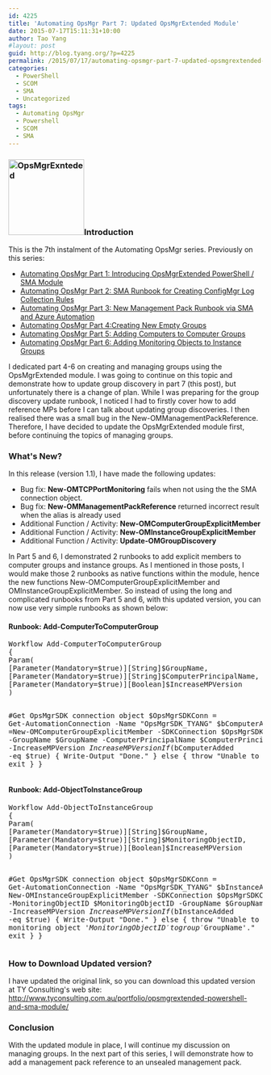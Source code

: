 ```yaml
---
id: 4225
title: 'Automating OpsMgr Part 7: Updated OpsMgrExtended Module'
date: 2015-07-17T15:11:31+10:00
author: Tao Yang
#layout: post
guid: http://blog.tyang.org/?p=4225
permalink: /2015/07/17/automating-opsmgr-part-7-updated-opsmgrextended-module/
categories:
  - PowerShell
  - SCOM
  - SMA
  - Uncategorized
tags:
  - Automating OpsMgr
  - Powershell
  - SCOM
  - SMA
---
```

<h3><a href="http://blog.tyang.org/wp-content/uploads/2015/06/OpsMgrExnteded.png"><img class="alignleft size-thumbnail wp-image-4038" src="http://blog.tyang.org/wp-content/uploads/2015/06/OpsMgrExnteded-150x150.png" alt="OpsMgrExnteded" width="150" height="150" /></a>Introduction</h3>
This is the 7th instalment of the Automating OpsMgr series. Previously on this series:
<ul>
	<li><a href="http://blog.tyang.org/2015/06/24/automating-opsmgr-part-1-introducing-opsmgrextended-powershell-sma-module/">Automating OpsMgr Part 1: Introducing OpsMgrExtended PowerShell / SMA Module</a></li>
	<li><a href="http://blog.tyang.org/2015/06/28/automating-opsmgr-part-2-sma-runbook-for-creating-configmgr-log-collection-rules/">Automating OpsMgr Part 2: SMA Runbook for Creating ConfigMgr Log Collection Rules</a></li>
	<li><a href="http://blog.tyang.org/2015/06/30/automating-opsmgr-part-3-new-management-pack-runbook-via-sma-and-azure-automation/">Automating OpsMgr Part 3: New Management Pack Runbook via SMA and Azure Automation</a></li>
	<li><a href="http://blog.tyang.org/2015/07/02/automating-opsmgr-part-4-create-new-empty-groups/">Automating OpsMgr Part 4:Creating New Empty Groups</a></li>
	<li><a href="http://blog.tyang.org/2015/07/06/automating-opsmgr-part-5-adding-computers-to-computer-groups/">Automating OpsMgr Part 5: Adding Computers to Computer Groups</a></li>
	<li><a href="http://blog.tyang.org/2015/07/13/automating-opsmgr-part-6-adding-monitoring-objects-to-instance-groups/" target="_blank">Automating OpsMgr Part 6: Adding Monitoring Objects to Instance Groups</a></li>
</ul>
I dedicated part 4-6 on creating and managing groups using the OpsMgrExtended module. I was going to continue on this topic and demonstrate how to update group discovery in part 7 (this post), but unfortunately there is a change of plan. While I was preparing for the group discovery update runbook, I noticed I had to firstly cover how to add reference MPs before I can talk about updating group discoveries. I then realised there was a small bug in the New-OMManagementPackReference. Therefore, I have decided to update the OpsMgrExtended module first, before continuing the topics of managing groups.
<h3>What's New?</h3>
In this release (version 1.1), I have made the following updates:
<ul>
	<li>Bug fix: <strong>New-OMTCPPortMonitoring</strong> fails when not using the the SMA connection object.</li>
	<li>Bug fix: <strong>New-OMManagementPackReference</strong> returned incorrect result when the alias is already used</li>
	<li>Additional Function / Activity: <strong>New-OMComputerGroupExplicitMember</strong></li>
	<li>Additional Function / Activity: <strong>New-OMInstanceGroupExplicitMember</strong></li>
	<li>Additional Function / Activity: <strong>Update-OMGroupDiscovery</strong></li>
</ul>
In Part 5 and 6, I demonstrated 2 runbooks to add explicit members to computer groups and instance groups. As I mentioned in those posts, I would make those 2 runbooks as native functions within the module, hence the new functions New-OMComputerGroupExplicitMember and OMInstanceGroupExplicitMember. So instead of using the long and complicated runbooks from Part 5 and 6, with this updated version, you can now use very simple runbooks as shown below:
<h4>Runbook: Add-ComputerToComputerGroup</h4>
<pre language="PowerShell">Workflow Add-ComputerToComputerGroup
{
Param(
[Parameter(Mandatory=$true)][String]$GroupName,
[Parameter(Mandatory=$true)][String]$ComputerPrincipalName,
[Parameter(Mandatory=$true)][Boolean]$IncreaseMPVersion
)

#Get OpsMgrSDK connection object
$OpsMgrSDKConn = Get-AutomationConnection -Name "OpsMgrSDK_TYANG"
$bComputerAdded =New-OMComputerGroupExplicitMember -SDKConnection $OpsMgrSDKConn -GroupName $GroupName -ComputerPrincipalName $ComputerPrincipalName -IncreaseMPVersion $IncreaseMPVersion
If ($bComputerAdded -eq $true)
{
Write-Output "Done."
} else {
throw "Unable to add '$ComputerPrincipalName' to group '$GroupName'."
exit
}
}
</pre>
<h4>Runbook: Add-ObjectToInstanceGroup</h4>
<pre language="PowerShell">Workflow Add-ObjectToInstanceGroup
{
Param(
[Parameter(Mandatory=$true)][String]$GroupName,
[Parameter(Mandatory=$true)][String]$MonitoringObjectID,
[Parameter(Mandatory=$true)][Boolean]$IncreaseMPVersion
)

#Get OpsMgrSDK connection object
$OpsMgrSDKConn = Get-AutomationConnection -Name "OpsMgrSDK_TYANG"
$bInstanceAdded = New-OMInstanceGroupExplicitMember -SDKConnection $OpsMgrSDKConn -MonitoringObjectID $MonitoringObjectID -GroupName $GroupName -IncreaseMPVersion $IncreaseMPVersion
If ($bInstanceAdded -eq $true)
{
Write-Output "Done."
} else {
throw "Unable to add monitoring object '$MonitoringObjectID' to group '$GroupName'."
exit
}
}
</pre>
<h3>How to Download Updated version?</h3>
I have updated the original link, so you can download this updated version at TY Consulting's web site: <a title="http://www.tyconsulting.com.au/portfolio/opsmgrextended-powershell-and-sma-module/" href="http://www.tyconsulting.com.au/portfolio/opsmgrextended-powershell-and-sma-module/">http://www.tyconsulting.com.au/portfolio/opsmgrextended-powershell-and-sma-module/</a>
<h3>Conclusion</h3>
With the updated module in place, I will continue my discussion on managing groups. In the next part of this series, I will demonstrate how to add a management pack reference to an unsealed management pack.